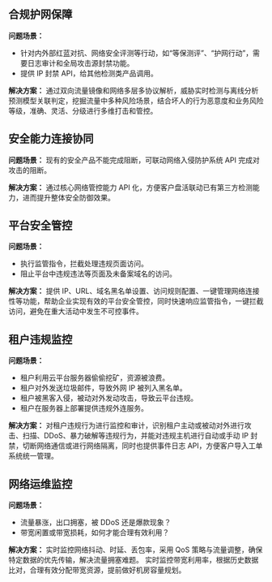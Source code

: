 ## 合规护网保障

**问题场景：**
- 针对内外部红蓝对抗、网络安全评测等行动，如“等保测评”、“护网行动”，需要日志审计和全局攻击源封禁功能。
- 提供 IP 封禁 API，给其他检测类产品调用。


**解决方案：**
通过双向流量镜像和网络多层多协议解析，威胁实时检测与离线分析预测模型关联判定，挖掘流量中多种风险场景，结合坏人的行为恶意度和业务风险等级，准确、灵活、分级进行多维打击和管控。
## 安全能力连接协同
**问题场景：**
现有的安全产品不能完成阻断，可联动网络入侵防护系统 API 完成对攻击的阻断。


**解决方案：**
通过核心网络管控能力 API 化，方便客户盘活联动已有第三方检测能力，进而提升整体安全防御效果。
## 平台安全管控
**问题场景：**
- 执行监管指令，拦截处理违规页面访问。
- 阻止平台中违规违法等页面及未备案域名的访问。


**解决方案：**
提供 IP、URL、域名黑名单设置、访问规则配置、一键管理网络连接性等功能，帮助企业实现有效的平台安全管控，同时快速响应监管指令，一键拦截访问，避免在重大活动中发生不可控事件。

## 租户违规监控
**问题场景：**
- 租户利用云平台服务器偷偷挖矿，资源被浪费。
- 租户对外发送垃圾邮件，导致外网 IP 被列入黑名单。
- 租户被黑客入侵，被动对外发动攻击，导致云平台违规。
- 租户在服务器上部署提供违规外连服务。

**解决方案：**
对租户违规行为进行监控和审计，识别租户主动或被动对外进行攻击、扫描、DDoS、暴力破解等违规行为，并能对违规主机进行自动或手动 IP 封禁，切断网络通信或进行网络隔离，同时也提供事件日志 API，方便客户导入工单系统统一管理。
## 网络运维监控
**问题场景：**
- 流量暴涨，出口拥塞，被 DDoS 还是爆款现象？
- 带宽闲置或带宽损耗，如何才能合理有效利用？

**解决方案：**
实时监控网络抖动、时延、丢包率，采用 QoS 策略与流量调整，确保特定数据的优先传输，解决流量拥塞难题。
实时监控带宽利用率，根据历史数据比对，合理有效分配带宽资源，提前做好机房容量规划。
